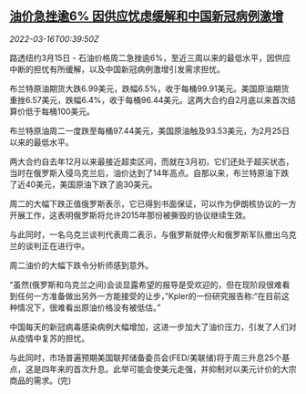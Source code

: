 <!--1647392463000-->
[油价急挫逾6% 因供应忧虑缓解和中国新冠病例激增](https://cn.reuters.com/article/global-oil-0315-tues-idCNKCS2LD01B)
------

<div><i>2022-03-16T00:39:50Z</i></div><p>路透纽约3月15日 - 石油价格周二急挫逾6%，至近三周以来的最低水平，因供应中断的担忧有所缓解，以及中国新冠病例激增引发需求担忧。</p><p>布兰特原油期货大跌6.99美元，跌幅6.5%，收于每桶99.91美元。美国原油期货重挫6.57美元，跌幅6.4%，收于每桶96.44美元。这两大合约自2月底以来首次结算价低于每桶100美元。</p><p>布兰特原油周二一度跌至每桶97.44美元，美国原油触及93.53美元，为2月25日以来的最低水平。</p><p>两大合约自去年12月以来最接近超卖区间，而就在3月初，它们还处于超买状态，当时在俄罗斯入侵乌克兰后，油价达到了14年高点。自那以来，布兰特原油下跌了近40美元，美国原油下跌了逾30美元。</p><p>周二的大幅下跌正值俄罗斯表示，它已得到书面保证，可以作为伊朗核协议的一方开展工作，这表明俄罗斯将允许2015年那份被撕毁的协议继续生效。</p><p>与此同时，一名乌克兰谈判代表周二表示，与俄罗斯就停火和俄罗斯军队撤出乌克兰的谈判正在进行中。</p><p>周二油价的大幅下跌令分析师感到意外。</p><p>“虽然(俄罗斯和乌克兰之间)会谈显露希望的报导是受欢迎的，但在现阶段很难看到任何一方准备做出另外一方能接受的让步，”Kpler的一份研究报告称:“在目前这种情况下，很难看出原油价格没有被低估。”</p><p>中国每天的新冠病毒感染病例大幅增加，这进一步加大了油价压力，引发了人们对从疫情中复苏的担忧。</p><p>与此同时，市场普遍预期美国联邦储备委员会(FED/美联储)将于周三升息25个基点，这是四年来的首次升息。此举可能会使美元走强，并抑制对以美元计价的大宗商品的需求。(完)</p>
